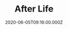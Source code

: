 ---
title: "After Life"
year: 2019
date: 2020-06-05T09:16:00.000Z
permalink: /almanac/tv/2020-06-05-after-life-1/index.html
season: 2
rating: 3
tmdbid: 79410
---